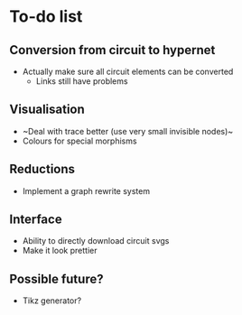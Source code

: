 # To-do list

## Conversion from circuit to hypernet

* Actually make sure all circuit elements can be converted
	* Links still have problems

## Visualisation

* ~Deal with trace better (use very small invisible nodes)~
* Colours for special morphisms

## Reductions

* Implement a graph rewrite system

## Interface

* Ability to directly download circuit svgs
* Make it look prettier

## Possible future?

* Tikz generator?
